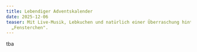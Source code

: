```yaml
---
title: Lebendiger Adventskalender
date: 2025-12-06
teaser: Mit Live-Musik, Lebkuchen und natürlich einer Überraschung hinterm
  „Fensterchen".
---
```

tba
